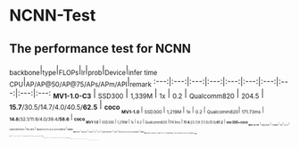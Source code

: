 # NCNN-Test
## The performance test for NCNN 


<sub>backbone</sub>|<sub>type</sub>|<sub>FLOPs</sub>|<sub>lr</sub>|<sub>prob</sub>|<sub>Device</sub>|<sub>infer time CPU</sub>|<sub>AP/AP@50/AP@75/APs/APm/APl</sub>|<sub>remark</sub>
 :---:|:---:|:---:|:---:|:---:|:---:|:---:|:---:|:---:|:---:
 **<sub>MV1-1.0-C3</sub>** | <sub>SSD300</sub> | <sub> 1,339M </sub> | <sub>1x</sub> | <sub>0.2</sub> | <sub>Qualcomm820</sub> | <sub>204.5</sub> | <sub>**15.7**/30.5/14.7/4.0/40.5/**62.5**</sub> | <sub>**coco**<sub>
 **<sub>MV1-1.0</sub>** | <sub>SSD300</sub> | <sub>1,219M</sub> | <sub>1x</sub> | <sub>0.2</sub> |  <sub>Qualcomm820</sub>| <sub>171.73ms</sub> | <sub>**14.8**/32.1/11.9/4.0/39.4/**58.6**</sub> | <sub>**coco**<sub>
 **<sub>MV1-1.0</sub>** | <sub>SSD300</sub> | <sub> 1,219M </sub> | <sub>1x</sub> | <sub>0.2</sub> | <sub>Qualcomm820</sub> |<sub>174.1ms</sub> | <sub>**11.4**/23.7/9.7/1.0/35.0/**61.2**</sub> | <sub>**voc300+coco**<sub> 
 **<sub>MV1-0.75</sub>** | <sub>SSD300</sub> | <sub> 728M </sub> | <sub>1x</sub> | <sub>0.2</sub> | <sub>Qualcomm820</sub> |<sub>116.4ms</sub> | <sub>**14.0**/30.5/11.4/3.4/37.6/**57.2**</sub> | <sub>**coco**<sub>
 **<sub>MV1-0.5</sub>** | <sub>SSD300</sub> | <sub> 344M </sub> | <sub>1x</sub> | <sub>0.2</sub> | <sub>Qualcomm820</sub> | <sub>71ms</sub> | <sub>**12.7**/28.2/10.0/3.1/33.8/**53.0**</sub> | <sub>**coco**<sub>
  **<sub>MV1-1.0-C3</sub>** | <sub>SSD300</sub> | <sub> 1,339M </sub> | <sub>1x</sub> | <sub>0.2</sub> | <sub>Qualcomm845</sub> | <sub>187.48</sub> | <sub>**15.7**/30.5/14.7/4.0/40.5/**62.5**</sub> | <sub>**coco**<sub>  
 **<sub>MV1-1.0</sub>** | <sub>SSD300</sub> | <sub>1,219M</sub> | <sub>1x</sub> | <sub>0.2</sub> |  <sub>Qualcomm845</sub>| <sub>158.2</sub> | <sub>**14.8**/32.1/11.9/4.0/39.4/**58.6**</sub> | <sub>**coco**<sub>
 **<sub>MV1-1.0</sub>** | <sub>SSD300</sub> | <sub> 1,219M </sub> | <sub>1x</sub> | <sub>0.2</sub> | <sub>Qualcomm845</sub> |<sub>165.25ms</sub> | <sub>**11.4**/23.7/9.7/1.0/35.0/**61.2**</sub> | <sub>**voc300+coco**<sub> 
 **<sub>MV1-0.75</sub>** | <sub>SSD300</sub> | <sub> 728M </sub> | <sub>1x</sub> | <sub>0.2</sub> | <sub>Qualcomm845</sub> |<sub>105.8ms</sub> | <sub>**14.0**/30.5/11.4/3.4/37.6/**57.2**</sub> | <sub>**coco**<sub>
 **<sub>MV1-0.5</sub>** | <sub>SSD300</sub> | <sub> 344M </sub> | <sub>1x</sub> | <sub>0.2</sub> | <sub>Qualcomm845</sub> | <sub>58ms</sub> | <sub>**12.7**/28.2/10.0/3.1/33.8/**53.0**</sub> | <sub>**coco**<sub>



 

